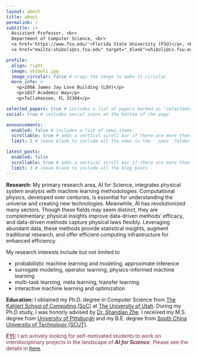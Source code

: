 ```yaml
---
layout: about
title: about
permalink: /
subtitle: |+
  Assistant Professor, <br>
  Department of Computer Science, <br>
  <a href='https://www.fsu.edu/'>Florida State University (FSU)</a>, <br>
  <a href="mailto:shiboli@cs.fsu.edu" target="_blank">shiboli@cs.fsu.edu</a>

profile:
  align: right
  image: shiboli.jpg
  image_circular: false # crops the image to make it circular
  more_info: >
    <p>206A James Jay Love Building (LOV)</p>
    <p>1017 Academic Way</p>
    <p>Tallahassee, FL 32304</p>

selected_papers: true # includes a list of papers marked as "selected={true}"
social: true # includes social icons at the bottom of the page

announcements:
  enabled: false # includes a list of news items
  scrollable: true # adds a vertical scroll bar if there are more than 3 news items
  limit: 5 # leave blank to include all the news in the `_news` folder

latest_posts:
  enabled: false
  scrollable: true # adds a vertical scroll bar if there are more than 3 new posts items
  limit: 3 # leave blank to include all the blog posts
---
```


**Research:** My primary research area, AI for Science, integrates physical system analysis with machine learning methodologies. Computational physics, developed over centuries, is essential for understanding the universe and creating new technologies. Meanwhile, AI has revolutionized many sectors. Though these fields may seem distinct, they are complementary: physical insights improve data-driven methods’ efficacy, and data-driven methods capture physical laws flexibly. Leveraging abundant data, these methods provide statistical insights, augment traditional research, and offer efficient computing infrastructure for enhanced efficiency.

My research interests include but not limited to 

* probabilistic machine learning and modeling, approximate inference
* surrogate modeling, operator learning, physics-informed machine learning
* multi-task learning, meta learning, transfer learning
* interactive machine learning and optimization

<!-- Write your biography here. Tell the world about yourself. Link to your favorite [subreddit](http://reddit.com). You can put a picture in, too. The code is already in, just name your picture `prof_pic.jpg` and put it in the `img/` folder.

Put your address / P.O. box / other info right below your picture. You can also disable any of these elements by editing `profile` property of the YAML header of your `_pages/about.md`. Edit `_bibliography/papers.bib` and Jekyll will render your [publications page](/al-folio/publications/) automatically. -->

<!-- Link to your social media connections, too. This theme is set up to use [Font Awesome icons](https://fontawesome.com/) and [Academicons](https://jpswalsh.github.io/academicons/), like the ones below. Add your Facebook, Twitter, LinkedIn, Google Scholar, or just disable all of them. -->

**Education:** I obtained my Ph.D. degree in Computer Science from <a href='https://www.cs.utah.edu/'>The Kahlert School of Computing (SoC)</a> at <a href='https://www.utah.edu/'>The University of Utah</a>. During my Ph.D study, I was honorly advised by <a href='https://users.cs.utah.edu/~zhe/'>Dr. Shandian Zhe</a>. I received my M.S. degree from <a href='https://www.pitt.edu/'>University of Pittsburgh</a> and my B.E. degree from <a href='https://www.scut.edu.cn/en/'>South China University of Technology (SCUT)</a>.

<span style="color:#782F40"> <b><u>FYI:</u></b> I am avtively looking for self-motivated students to work on interdisciplinary projects in the landscape of <b><i>AI for Science</i></b>. Please see the details in <u><a href='/opening/'>here</a></u>.
</span>

<script type='text/javascript' id='clustrmaps' src='//cdn.clustrmaps.com/map_v2.js?cl=ffffff&w=256&t=tt&d=4ekg0sXBe9Ac7D0iSNikhW48qSj2grK4_CNEEmDti0E'></script>
